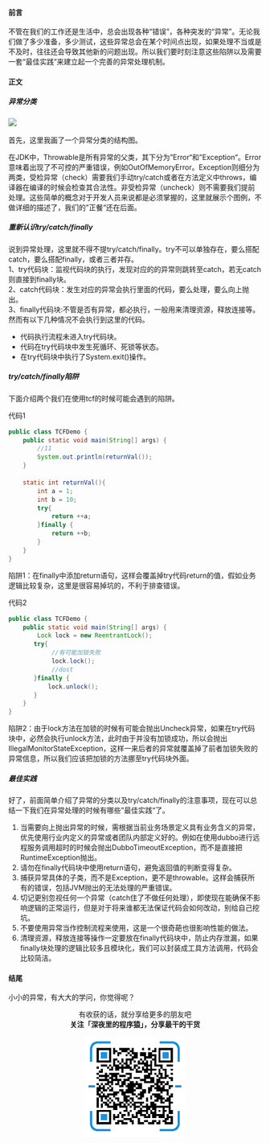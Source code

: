 
#### 前言

不管在我们的工作还是生活中，总会出现各种“错误”，各种突发的“异常”。无论我们做了多少准备，多少测试，这些异常总会在某个时间点出现，如果处理不当或是不及时，往往还会导致其他新的问题出现。所以我们要时刻注意这些陷阱以及需要一套“最佳实践”来建立起一个完善的异常处理机制。

#### 正文

##### 异常分类

![](https://user-gold-cdn.xitu.io/2019/4/13/16a1586e46901104?w=902&h=508&f=png&s=24726)

首先，这里我画了一个异常分类的结构图。

在JDK中，Throwable是所有异常的父类，其下分为”Error“和”Exception“。Error意味着出现了不可控的严重错误，例如OutOfMemoryError。Exception则细分为两类，受检异常（check）需要我们手动try/catch或者在方法定义中throws，编译器在编译的时候会检查其合法性。非受检异常（uncheck）则不需要我们提前处理。这些简单的概念对于开发人员来说都是必须掌握的，这里就展示个图例，不做详细的描述了，我们的”正餐“还在后面。

##### 重新认识try/catch/finally

 说到异常处理，这里就不得不提try/catch/finally。try不可以单独存在，要么搭配catch，要么搭配finally，或者三者并存。  
 1、try代码块：监视代码块的执行，发现对应的的异常则跳转至catch，若无catch则直接到finally块。  
 2、catch代码块：发生对应的异常会执行里面的代码，要么处理，要么向上抛出。  
 3、finally代码块:不管是否有异常，都必执行，一般用来清理资源，释放连接等。然而有以下几种情况不会执行到这里的代码。  
 * 代码执行流程未进入try代码块。
 * 代码在try代码块中发生死循环、死锁等状态。
 * 在try代码块中执行了System.exit()操作。
 

##### try/catch/finally陷阱

下面介绍两个我们在使用tcf的时候可能会遇到的陷阱。  

代码1

```java
public class TCFDemo {
    public static void main(String[] args) {
        //11
        System.out.println(returnVal());
    }

    static int returnVal(){
        int a = 1;
        int b = 10;
        try{
            return ++a;
        }finally {
            return ++b;
        }
    }
}

```

陷阱1：在finally中添加return语句，这样会覆盖掉try代码return的值，假如业务逻辑比较复杂，这里是很容易掉坑的，不利于排查错误。

代码2


```java
public class TCFDemo {
    public static void main(String[] args) {
        Lock lock = new ReentrantLock();
       try{
            //有可能加锁失败
            lock.lock();
            //dost
       }finally {
           lock.unlock();
       }
    }
}
```
陷阱2：由于lock方法在加锁的时候有可能会抛出Uncheck异常，如果在try代码块中，必然会执行unlock方法，此时由于并没有加锁成功，所以会抛出IllegalMonitorStateException，这样一来后者的异常就覆盖掉了前者加锁失败的异常信息，所以我们应该把加锁的方法挪至try代码块外面。


##### 最佳实践

好了，前面简单介绍了异常的分类以及try/catch/finally的注意事项，现在可以总结一下我们在异常处理的时候有哪些”最佳实践“了。   

1. 当需要向上抛出异常的时候，需根据当前业务场景定义具有业务含义的异常，优先使用行业内定义的异常或者团队内部定义好的。例如在使用dubbo进行远程服务调用超时的时候会抛出DubboTimeoutException，而不是直接把RuntimeException抛出。
2. 请勿在finally代码块中使用return语句，避免返回值的判断变得复杂。
3. 捕获异常具体的子类，而不是Exception，更不是throwable。这样会捕获所有的错误，包括JVM抛出的无法处理的严重错误。
4. 切记更别忽视任何一个异常（catch住了不做任何处理），即使现在能确保不影响逻辑的正常运行，但是对于将来谁都无法保证代码会如何改动，别给自己挖坑。
5. 不要使用异常当作控制流程来使用，这是一个很奇葩也很影响性能的做法。
6. 清理资源，释放连接等操作一定要放在finally代码块中，防止内存泄漏，如果finally块处理的逻辑比较多且模块化，我们可以封装成工具方法调用，代码会比较简洁。


#### 结尾

小小的异常，有大大的学问，你觉得呢？


<p align="center">
有收获的话，就分享给更多的朋友吧<br/>
<b>关注「深夜里的程序猿」，分享最干的干货</b>
</p>
<p align="center">
<img src="/resource/qrcode.png" alt="Sample"  width="200" height="200">
</p>